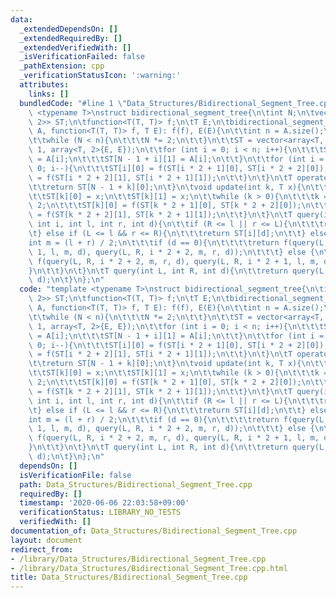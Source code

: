 ```yaml
---
data:
  _extendedDependsOn: []
  _extendedRequiredBy: []
  _extendedVerifiedWith: []
  _isVerificationFailed: false
  _pathExtension: cpp
  _verificationStatusIcon: ':warning:'
  attributes:
    links: []
  bundledCode: "#line 1 \"Data_Structures/Bidirectional_Segment_Tree.cpp\"\ntemplate\
    \ <typename T>\nstruct bidirectional_segment_tree{\n\tint N;\n\tvector<array<T,\
    \ 2>> ST;\n\tfunction<T(T, T)> f;\n\tT E;\n\tbidirectional_segment_tree(vector<T>\
    \ A, function<T(T, T)> f, T E): f(f), E(E){\n\t\tint n = A.size();\n\t\tN = 1;\n\
    \t\twhile (N < n){\n\t\t\tN *= 2;\n\t\t}\n\t\tST = vector<array<T, 2>>(N * 2 -\
    \ 1, array<T, 2>{E, E});\n\t\tfor (int i = 0; i < n; i++){\n\t\t\tST[N - 1 + i][0]\
    \ = A[i];\n\t\t\tST[N - 1 + i][1] = A[i];\n\t\t}\n\t\tfor (int i = N - 2; i >=\
    \ 0; i--){\n\t\t\tST[i][0] = f(ST[i * 2 + 1][0], ST[i * 2 + 2][0]);\n\t\t\tST[i][1]\
    \ = f(ST[i * 2 + 2][1], ST[i * 2 + 1][1]);\n\t\t}\n\t}\n\tT operator [](int k){\n\
    \t\treturn ST[N - 1 + k][0];\n\t}\n\tvoid update(int k, T x){\n\t\tk += N - 1;\n\
    \t\tST[k][0] = x;\n\t\tST[k][1] = x;\n\t\twhile (k > 0){\n\t\t\tk = (k - 1) /\
    \ 2;\n\t\t\tST[k][0] = f(ST[k * 2 + 1][0], ST[k * 2 + 2][0]);\n\t\t\tST[k][1]\
    \ = f(ST[k * 2 + 2][1], ST[k * 2 + 1][1]);\n\t\t}\n\t}\n\tT query(int L, int R,\
    \ int i, int l, int r, int d){\n\t\tif (R <= l || r <= L){\n\t\t\treturn E;\n\t\
    \t} else if (L <= l && r <= R){\n\t\t\treturn ST[i][d];\n\t\t} else {\n\t\t\t\
    int m = (l + r) / 2;\n\t\t\tif (d == 0){\n\t\t\t\treturn f(query(L, R, i * 2 +\
    \ 1, l, m, d), query(L, R, i * 2 + 2, m, r, d));\n\t\t\t} else {\n\t\t\t\treturn\
    \ f(query(L, R, i * 2 + 2, m, r, d), query(L, R, i * 2 + 1, l, m, d));\n\t\t\t\
    }\n\t\t}\n\t}\n\tT query(int L, int R, int d){\n\t\treturn query(L, R, 0, 0, N,\
    \ d);\n\t}\n};\n"
  code: "template <typename T>\nstruct bidirectional_segment_tree{\n\tint N;\n\tvector<array<T,\
    \ 2>> ST;\n\tfunction<T(T, T)> f;\n\tT E;\n\tbidirectional_segment_tree(vector<T>\
    \ A, function<T(T, T)> f, T E): f(f), E(E){\n\t\tint n = A.size();\n\t\tN = 1;\n\
    \t\twhile (N < n){\n\t\t\tN *= 2;\n\t\t}\n\t\tST = vector<array<T, 2>>(N * 2 -\
    \ 1, array<T, 2>{E, E});\n\t\tfor (int i = 0; i < n; i++){\n\t\t\tST[N - 1 + i][0]\
    \ = A[i];\n\t\t\tST[N - 1 + i][1] = A[i];\n\t\t}\n\t\tfor (int i = N - 2; i >=\
    \ 0; i--){\n\t\t\tST[i][0] = f(ST[i * 2 + 1][0], ST[i * 2 + 2][0]);\n\t\t\tST[i][1]\
    \ = f(ST[i * 2 + 2][1], ST[i * 2 + 1][1]);\n\t\t}\n\t}\n\tT operator [](int k){\n\
    \t\treturn ST[N - 1 + k][0];\n\t}\n\tvoid update(int k, T x){\n\t\tk += N - 1;\n\
    \t\tST[k][0] = x;\n\t\tST[k][1] = x;\n\t\twhile (k > 0){\n\t\t\tk = (k - 1) /\
    \ 2;\n\t\t\tST[k][0] = f(ST[k * 2 + 1][0], ST[k * 2 + 2][0]);\n\t\t\tST[k][1]\
    \ = f(ST[k * 2 + 2][1], ST[k * 2 + 1][1]);\n\t\t}\n\t}\n\tT query(int L, int R,\
    \ int i, int l, int r, int d){\n\t\tif (R <= l || r <= L){\n\t\t\treturn E;\n\t\
    \t} else if (L <= l && r <= R){\n\t\t\treturn ST[i][d];\n\t\t} else {\n\t\t\t\
    int m = (l + r) / 2;\n\t\t\tif (d == 0){\n\t\t\t\treturn f(query(L, R, i * 2 +\
    \ 1, l, m, d), query(L, R, i * 2 + 2, m, r, d));\n\t\t\t} else {\n\t\t\t\treturn\
    \ f(query(L, R, i * 2 + 2, m, r, d), query(L, R, i * 2 + 1, l, m, d));\n\t\t\t\
    }\n\t\t}\n\t}\n\tT query(int L, int R, int d){\n\t\treturn query(L, R, 0, 0, N,\
    \ d);\n\t}\n};\n"
  dependsOn: []
  isVerificationFile: false
  path: Data_Structures/Bidirectional_Segment_Tree.cpp
  requiredBy: []
  timestamp: '2020-06-06 22:03:58+09:00'
  verificationStatus: LIBRARY_NO_TESTS
  verifiedWith: []
documentation_of: Data_Structures/Bidirectional_Segment_Tree.cpp
layout: document
redirect_from:
- /library/Data_Structures/Bidirectional_Segment_Tree.cpp
- /library/Data_Structures/Bidirectional_Segment_Tree.cpp.html
title: Data_Structures/Bidirectional_Segment_Tree.cpp
---
```

